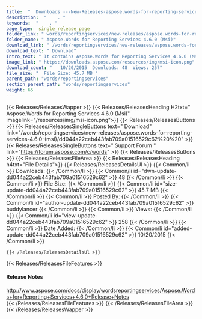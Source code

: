 ```yaml
---
title:  "  Downloads ---New-Releases-aspose.words-for-reporting-services-4.6.0-(msi) . " 
description:  "    . " 
keywords:  "    . " 
page_type:  single_release_page
folder_link: " words/reportingservices/new-releases/aspose.words-for-reporting-services-4.6.0-(msi)/"
folder_name: " Aspose.Words for Reporting Services 4.6.0 (Msi)"
download_link: " /words/reportingservices/new-releases/aspose.words-for-reporting-services-4.6.0-(msi)/dd044a22ceb443fab709a01516529c62"
download_text: " Download"
Intro_text: " It contains Aspose.Words for Reporting Services 4.6.0 (Msi) release."
image_link: " https://downloads.aspose.com/resources/img/msi-icon.png"
download_count: "   10/20/2015  Downloads: 48  Views: 257"
file_size: "  File Size: 45.7 MB "
parent_path: "words/reportingservices"
section_parent_path: "words/reportingservices"
weight: 65 
---
```


{{< Releases/ReleasesWapper >}}
  {{< Releases/ReleasesHeading H2txt=" Aspose.Words for Reporting Services 4.6.0 (Msi)" imagelink="/resources/img/msi-icon.png">}}
  {{< Releases/ReleasesButtons >}}
    {{< Releases/ReleasesSingleButtons text=" Download" link="/words/reportingservices/new-releases/aspose.words-for-reporting-services-4.6.0-(msi)/dd044a22ceb443fab709a01516529c62%20%20" >}}
    {{< Releases/ReleasesSingleButtons text=" Support Forum " link="https://forum.aspose.com/c/words" >}}
  {{< Releases/ReleasesButtons >}}
  {{< Releases/ReleasesFileArea >}}
    {{< Releases/ReleasesHeading h4txt="File Details">}}
    {{< Releases/ReleasesDetailsUl >}}
            {{< Common/li  >}} Downloads: {{< /Common/li >}} 
      {{< Common/li id="dwn-update-dd044a22ceb443fab709a01516529c62" >}} 48 {{< /Common/li >}} 
      {{< Common/li  >}} File Size: {{< /Common/li >}} 
      {{< Common/li id="size-update-dd044a22ceb443fab709a01516529c62" >}} 45.7 MB {{< /Common/li >}} 
      {{< Common/li  >}} Posted By: {{< /Common/li >}} 
      {{< Common/li id="author-update-dd044a22ceb443fab709a01516529c62" >}} buddylancer {{< /Common/li >}} 
      {{< Common/li  >}} Views: {{< /Common/li >}} 
      {{< Common/li id="view-update-dd044a22ceb443fab709a01516529c62" >}} 258 {{< /Common/li >}} 
      {{< Common/li  >}} Date Added: {{< /Common/li >}} 
      {{< Common/li id="added-update-dd044a22ceb443fab709a01516529c62" >}} 10/20/2015 {{< /Common/li >}} 

    {{< /Releases/ReleasesDetailsUl >}}

  {{< Releases/ReleasesFileFeatures >}}
      <h4>Release Notes</h4><div><a href="http://www.aspose.com/docs/display/wordsreportingservices/Aspose.Words+for+Reporting+Services+4.6.0+Release+Notes">http://www.aspose.com/docs/display/wordsreportingservices/Aspose.Words+for+Reporting+Services+4.6.0+Release+Notes</a></div>
  {{< /Releases/ReleasesFileFeatures >}}
 {{< /Releases/ReleasesFileArea >}}
{{< /Releases/ReleasesWapper >}}


